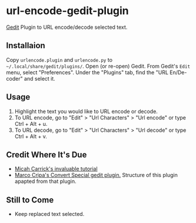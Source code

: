 url-encode-gedit-plugin
=======================

[Gedit](https://wiki.gnome.org/Apps/Gedit) Plugin to URL encode/decode selected text.


Installaion
-----------

Copy `urlencode.plugin` and `urlencode.py` to `~/.local/share/gedit/plugins/`.
Open (or re-open) Gedit.
From Gedit's `Edit` menu, select "Preferences".
Under the "Plugins" tab, find the "URL En/De-coder" and select it.

Usage
-----

1. Highlight the text you would like to URL encode or decode.
2. To URL encode, go to "Edit" > "Url Characters" > "Url encode" or type Ctrl + Alt + u.
3. To URL decode, go to "Edit" > "Url Characters" > "Url decode" or type Ctrl + Alt + v.

Credit Where It's Due
---------------------

* [Micah Carrick's invaluable tutorial](http://www.micahcarrick.com/writing-plugins-for-gedit-3-in-python.html)
* [Marco Cripa's Convert Special gedit plugin.](http://krypt77.altervista.org/download/gedit/Convert_special_3_0.zip) Structure of this plugin apapted from that plugin.

Still to Come
-------------

* Keep replaced text selected.
